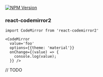 [![NPM Version](https://img.shields.io/npm/v/react-codemirror2.svg?style=flat-square)](https://www.npmjs.com/package/react-codemirror2)

### react-codemirror2

```
import CodeMirror from 'react-codemirror2'

<CodeMirror
  value='foo'
  options={{theme: 'material'}}
  onChange={(value) => {
    console.log(value);
  }} />
```

// TODO